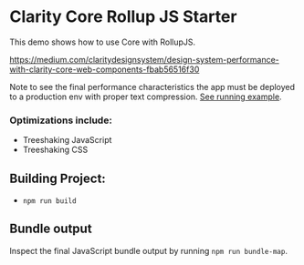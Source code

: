 # Clarity Core Rollup JS Starter

This demo shows how to use Core with RollupJS.

https://medium.com/claritydesignsystem/design-system-performance-with-clarity-core-web-components-fbab56516f30

Note to see the final performance characteristics the app must be deployed to a production env with proper text compression. [See running example](https://clarity-core-performance.web.app).

### Optimizations include:

- Treeshaking JavaScript
- Treeshaking CSS

## Building Project:

- `npm run build`

## Bundle output

Inspect the final JavaScript bundle output by running `npm run bundle-map`.

